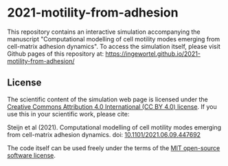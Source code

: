 # 2021-motility-from-adhesion
This repository contains an interactive simulation accompanying the manuscript 
"Computational modelling of cell 
motility modes emerging from cell-matrix adhesion dynamics". To access the simulation 
itself, please visit Github pages of this repository at:
https://ingewortel.github.io/2021-motility-from-adhesion/


## License

The scientific content of the simulation web page is licensed under the 
[Creative Commons Attribution 4.0 International (CC BY 4.0) license](https://creativecommons.org/licenses/by/4.0/).
If you use this in your scientific work, please cite:

Steijn et al (2021). Computational modelling of cell motility modes emerging from cell-matrix adhesion dynamics. 
doi: [10.1101/2021.06.09.447692](https://doi.org/10.1101/2021.06.09.447692)


The code itself can be used freely under the terms of the [MIT open-source software license](https://github.com/ingewortel/2021-motility-from-adhesion/blob/main/LICENSE).
